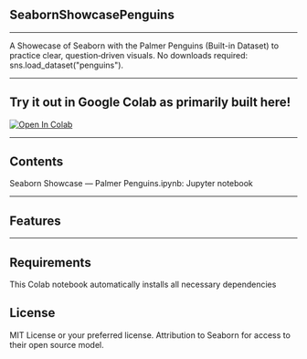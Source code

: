 ## SeabornShowcasePenguins

---
A Showecase of Seaborn with the Palmer Penguins (Built-in Dataset) to practice clear, question‑driven visuals. No downloads required: sns.load_dataset("penguins").

---

## Try it out in Google Colab as primarily built here!

[![Open In Colab](https://colab.research.google.com/assets/colab-badge.svg)](https://colab.research.google.com/github/RGithub23/SeabornShowcasePenguins/blob/main/seaborn_showcase_penguins.ipynb)

---

## Contents

Seaborn Showcase — Palmer Penguins.ipynb: Jupyter notebook

---

## Features

---
## Requirements

This Colab notebook automatically installs all necessary dependencies

## License

MIT License or your preferred license.  Attribution to Seaborn for access to their open source model.
